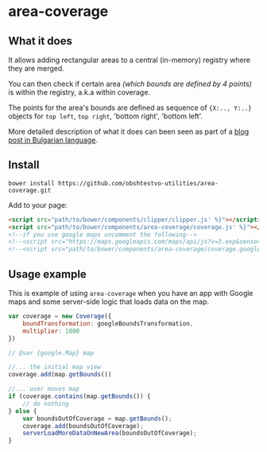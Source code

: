 # area-coverage

## What it does
It allows adding rectangular areas to a central (in-memory) registry where they are merged.

You can then check if certain area *(which bounds are defined by 4 points)* is within the registry,
a.k.a within coverage.

The points for the area's bounds are defined as sequence of `{X:.., Y:..}` objects
for `top left`, `top right`, 'bottom right', 'bottom left'.

More detailed description of what it does can been seen as part of a [blog post in Bulgarian language](http://status.obshtestvo.bg/tech/2014/03/16/recycl%D0%B5-coverage.html).

## Install

```
bower install https://github.com/obshtestvo-utilities/area-coverage.git
```

Add to your page:

```html
<script src="path/to/bower/components/clipper/clipper.js' %}"></script>
<script src="path/to/bower/components/area-coverage/coverage.js' %}"></script>
<!--if you use google maps uncomment the following-->
<!--<script src="https://maps.googleapis.com/maps/api/js?v=3.exp&sensor=false"></script>-->
<!--<script src="path/to/bower/components/area-coverage/coverage.google.js' %}"></script>-->
```

## Usage example

This is example of using `area-coverage` when you have an app with Google maps and some server-side logic
that loads data on the map.

```js
var coverage = new Coverage({
    boundTransformation: googleBoundsTransformation,
    multiplier: 1000
})

// @var {google.Map} map

//... the initial map view
coverage.add(map.getBounds())

//... user moves map
if (coverage.contains(map.getBounds()) {
    // do nothing
} else {
    var boundsOutOfCoverage = map.getBounds();
    coverage.add(boundsOutOfCoverage);
    serverLoadMoreDataOnNewArea(boundsOutOfCoverage);
}
```